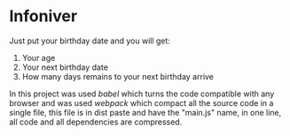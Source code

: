 ﻿# Infoniver

Just put your birthday date and you will get:

1. Your age
2. Your next birthday date
3. How many days remains to your next birthday arrive

In this project was used *babel* which turns the code compatible with any browser and was used *webpack* which compact all the source code in a single file, this file is in dist paste and have the "main.js" name, in one line, all code and all dependencies are compressed.
